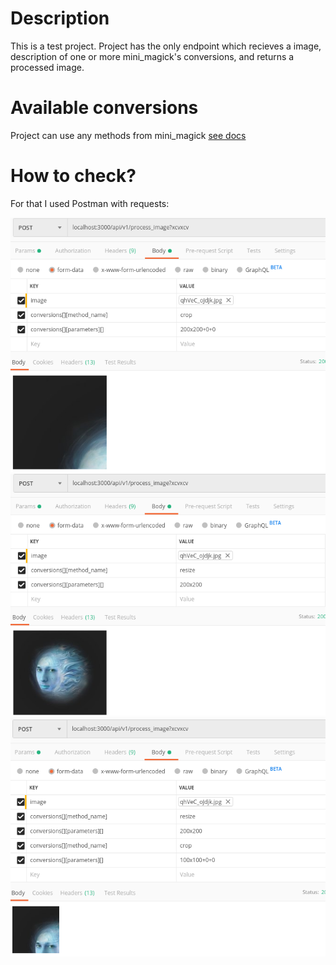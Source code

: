# Description

This is a test project. Project has the only endpoint which recieves a image, description of one or more mini_magick's conversions, and returns a processed image.

# Available conversions

Project can use any methods from mini_magick [see docs](https://www.rubydoc.info/github/minimagick/minimagick#Methods)

# How to check?

For that I used Postman with requests:

![0](https://raw.githubusercontent.com/ternaryCat/test_minimagick/develop/meta/0.png)
![1](https://raw.githubusercontent.com/ternaryCat/test_minimagick/develop/meta/1.png)
![2](https://raw.githubusercontent.com/ternaryCat/test_minimagick/develop/meta/2.png)
